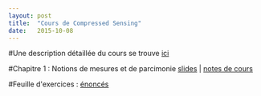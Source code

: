 ```yaml
---
layout: post
title:  "Cours de Compressed Sensing"
date:   2015-10-08
---
```


#Une description détaillée du cours se trouve [ici](/assets/presentation-cours-CS.pdf)

#Chapitre 1 : Notions de mesures et de parcimonie
[slides](/assets/intro_cs.pdf) | [notes de cours](/assets/introduction_cs.pdf) 

<!-- #Chapitre 2 : Notions de compléxité algorithmique et de relaxation convexe
[notes de cours](/assets/lecture_ell_0_cs.pdf)

#Chapitre 3 : Null Space Property et Restricted Isometry Property
[notes de cours](/assets/lecture_nsp_rip_cs.pdf)

#Chapitre 4 : La méthode du simplexe
[notes de cours](/assets/simplexe_method.pdf) -->

<!-- #Chapitre 5 : Méthodes de points intérieurs
[notes de cours](/assets/points_interieurs_method.pdf)

#TP : diagrammes de transition de phase
[Notebook -- énoncé](/assets/tp_diagramme_transition_phase.zip)|
[Notebook -- corrigé](/assets/phase_transition_cvx.ipynb)

#Chapitre 6 : Forward-Backward splitting methods
[notes de cours](/assets/fbs_method.pdf)

#Chapitre 7 : Complétion de matrices et système de recommandation
[notes de cours](/assets/10_matrice_completion.pdf)

#TP : completion de matrice
[Notebook](/assets/completion.ipynb)
[logo ensae](/assets/ensae.png) -->

<!-- #TP : basis pursuit via Douglas-Rachford
[notebook](/assets/phase_transition.ipynb) -->

#Feuille d'exercices : [énoncés](/assets/exos_cs.pdf)